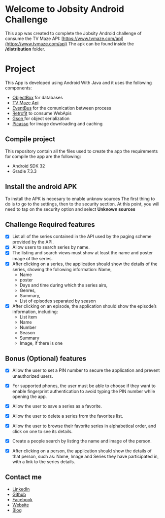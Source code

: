 # Welcome to Jobsity Android Challenge
This app was created to complete the Jobsity Android challenge of consume the TV Maze API: [https://www.tvmaze.com/api](https://www.tvmaze.com/api) The apk can be found inside the **/distribution** folder.

# Project
This App is developed using Android With Java and it uses the following components:

- [ObjectBox](https://objectbox.io/) for databases
-  [TV Maze Api](https://www.tvmaze.com/api)
- [EventBus](https://greenrobot.org/eventbus/) for the comunication between process
- [Retrofit](https://square.github.io/retrofit/) to consume WebApis
- [Gson ](https://github.com/google/gson)for object serialization
- [Picasso](https://square.github.io/picasso/) for image downloading and caching
## Compile project

This repository contain all the files used to create the app the requirements for compile the app are the following:

- Android SDK 32
- Gradle 7.3.3

## Install the android APK

To install the APK is necesary to enable unknow sources The first thing to do is to go to the settings, then to the security  section. At this point, you will need to tap on the security option and select **Unknown sources**


## Challenge Required features

- [x] List all of the series contained in the API used by the paging
  scheme provided by the API.
- [x] Allow users to search series by name.
- [x] The listing and search views must show at least the name and poster image of the
  series.
- [x] After clicking on a series, the application should show the details of the series, showing the following information:
  Name,
  -  Name
  -  poster
  -  Days and time during which the series airs,
  -  Genres,
  -  Summary,
  -  List of episodes separated by season
- [x] After clicking on an episode, the application should show the episode’s information,
  including:
  - List item
  -  Name
  -   Number
  -  Season
  -  Summary
  -  Image, if there is one

## Bonus (Optional) features

- [x] Allow the user to set a PIN number to secure the application and
  prevent unauthorized users.

- [x] For supported phones, the user must be able to choose if they want to enable fingerprint authentication to avoid typing the PIN number while opening the app.
- [x] Allow the user to save a series as a favorite.
- [x] Allow the user to delete a series from the favorites list.
- [x] Allow the user to browse their favorite series in alphabetical order, and click on one to see its details.
- [x]  Create a people search by listing the name and image of the person.
- [x] After clicking on a person, the application should show the details of that person, such as: Name, Image and Series they have participated in, with a link to the series details.

## Contact me
- [LinkedIn](https://www.linkedin.com/in/davidgb2021/)
- [Github](https://github.com/daviddagb2)
- [Facebook](https://www.facebook.com/gonzalezblanchard)
- [Website](https://gonzalezblanchard.com/)
- [Blog](https://blanchardspace.wordpress.com/)
